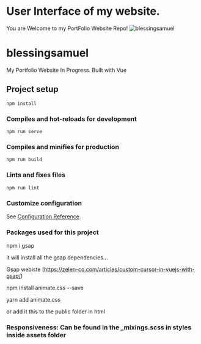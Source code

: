 
# User Interface of my website. 
You are Welcome to my PortFolio Website Repo!
![blessingsamuel](https://user-images.githubusercontent.com/85754527/166171603-b12ab497-a42d-4531-8c97-dc07537bf5d5.PNG)

# blessingsamuel
My Portfolio Website In Progress. Built with Vue


## Project setup
```
npm install
```

### Compiles and hot-reloads for development
```
npm run serve
```

### Compiles and minifies for production
```
npm run build
```

### Lints and fixes files
```
npm run lint
```

### Customize configuration
See [Configuration Reference](https://cli.vuejs.org/config/).


### Packages used for this project
npm i gsap

it will install all the gsap dependencies...

Gsap webiste (https://zelen-co.com/articles/custom-cursor-in-vuejs-with-gsap/)

 npm install animate.css --save

 yarn add animate.css

 or add it this to the public folder in html

 <head>
  <link
    rel="stylesheet"
    href="https://cdnjs.cloudflare.com/ajax/libs/animate.css/4.1.1/animate.min.css"
  />
</head>


### Responsiveness: Can be found in the _mixings.scss in styles inside assets folder


